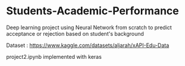 # Students-Academic-Performance
Deep learning project using Neural Network from scratch to predict acceptance or rejection based on student's background  

Dataset : https://www.kaggle.com/datasets/aljarah/xAPI-Edu-Data

project2.ipynb implemented with keras
